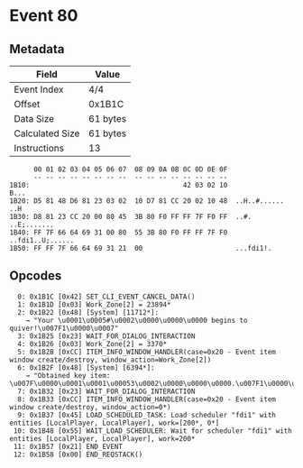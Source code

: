 # Event 80

## Metadata

| Field           | Value    |
|-----------------|----------|
| Event Index     | 4/4      |
| Offset          | 0x1B1C   |
| Data Size       | 61 bytes |
| Calculated Size | 61 bytes |
| Instructions    | 13       |

```
      00 01 02 03 04 05 06 07  08 09 0A 0B 0C 0D 0E 0F
      -- -- -- -- -- -- -- --  -- -- -- -- -- -- -- --
1B10:                                      42 03 02 10              B...
1B20: D5 81 48 D6 81 23 03 02  10 D7 81 CC 20 02 10 48  ..H..#...... ..H
1B30: D8 81 23 CC 20 00 80 45  3B 80 F0 FF FF 7F F0 FF  ..#. ..E;.......
1B40: FF 7F 66 64 69 31 00 80  55 3B 80 F0 FF FF 7F F0  ..fdi1..U;......
1B50: FF FF 7F 66 64 69 31 21  00                       ...fdi1!.       
```

## Opcodes

```
  0: 0x1B1C [0x42] SET_CLI_EVENT_CANCEL_DATA()
  1: 0x1B1D [0x03] Work_Zone[2] = 23894*
  2: 0x1B22 [0x48] [System] [11712*]:
    → "Your \u0001\u0005#\u0002\u0000\u0000\u0000 begins to quiver!\u007F1\u0000\u0007"
  3: 0x1B25 [0x23] WAIT_FOR_DIALOG_INTERACTION
  4: 0x1B26 [0x03] Work_Zone[2] = 3370*
  5: 0x1B2B [0xCC] ITEM_INFO_WINDOW_HANDLER(case=0x20 - Event item window create/destroy, window_action=Work_Zone[2])
  6: 0x1B2F [0x48] [System] [6394*]:
    → "Obtained key item: \u007F\u0000\u0001\u0001\u00053\u0002\u0000\u0000\u0000.\u007F1\u0000\u0007"
  7: 0x1B32 [0x23] WAIT_FOR_DIALOG_INTERACTION
  8: 0x1B33 [0xCC] ITEM_INFO_WINDOW_HANDLER(case=0x20 - Event item window create/destroy, window_action=0*)
  9: 0x1B37 [0x45] LOAD_SCHEDULED_TASK: Load scheduler "fdi1" with entities [LocalPlayer, LocalPlayer], work=[200*, 0*]
 10: 0x1B48 [0x55] WAIT_LOAD_SCHEDULER: Wait for scheduler "fdi1" with entities [LocalPlayer, LocalPlayer], work=200*
 11: 0x1B57 [0x21] END_EVENT
 12: 0x1B58 [0x00] END_REQSTACK()
```
